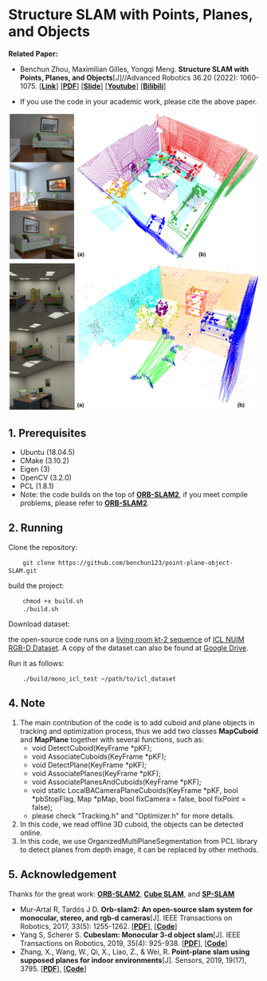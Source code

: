 # Structure SLAM with Points, Planes, and Objects

**Related Paper:**  

+ Benchun Zhou, Maximilian Gilles, Yongqi Meng. **Structure SLAM with Points, Planes, and Objects**[J]//Advanced Robotics 36.20 (2022): 1060-1075. [[**Link**](https://www.tandfonline.com/doi/full/10.1080/01691864.2022.2123253)] [[**PDF**](./README_Picture/2022_Advanced_Robotics_Publication.pdf)]  [[**Slide**](./README_Picture/2022_Advanced_Robotics_Slide.pdf)]
 [[**Youtube**](https://youtu.be/nBbGTFeUh88)] [[**Bilibili**](https://www.bilibili.com/video/BV1JM4y167uT)]

+ If you use the code in your academic work, please cite the above paper. 

<div align=center><img src="./README_Picture/Fig_10_Ex_Vis_lr_2.png"/></div>
<div align=center><img src="./README_Picture/Fig_11_Ex_Vis_off_0.png"/></div>

## 1. Prerequisites 
* Ubuntu (18.04.5)
* CMake (3.10.2)
* Eigen (3)
* OpenCV (3.2.0)
* PCL (1.8.1)
* Note: the code builds on the top of [**ORB-SLAM2**](https://github.com/raulmur/ORB_SLAM2), if you meet compile problems, please refer to [**ORB-SLAM2**](https://github.com/raulmur/ORB_SLAM2).


## 2. Running
Clone the repository:
```
    git clone https://github.com/benchun123/point-plane-object-SLAM.git
```
build the project: 
```
    chmod +x build.sh
    ./build.sh  
```

Download dataset: 

the open-source code runs on a [living room kt-2 sequence](https://bwsyncandshare.kit.edu/s/nH8QTiZXceKnE6c) of [ICL NUIM RGB-D Dataset](https://www.doc.ic.ac.uk/~ahanda/VaFRIC/iclnuim.html). A copy of the dataset can also be found at [Google Drive](https://drive.google.com/drive/folders/1FwkxgzuxQNrRuaUcgMm9d3iPoDfiU2tn?usp=sharing).

Run it as follows:
```
    ./build/mono_icl_test ~/path/to/icl_dataset

```

## 4. Note 
1. The main contribution of the code is to add cuboid and plane objects in tracking and optimization process, thus we add two classes **MapCuboid** and **MapPlane** together with several functions, such as: 
    +    void DetectCuboid(KeyFrame *pKF);
    +    void AssociateCuboids(KeyFrame *pKF);
    +    void DetectPlane(KeyFrame *pKF);
    +    void AssociatePlanes(KeyFrame *pKF);
    +    void AssociatePlanesAndCuboids(KeyFrame *pKF);
    +    void static LocalBACameraPlaneCuboids(KeyFrame *pKF, bool *pbStopFlag, Map *pMap, bool fixCamera = false, bool fixPoint = false); 
    + please check "Tracking.h" and "Optimizer.h" for more details. 
2. In this code, we read offline 3D cuboid, the objects can be detected online. 
3. In this code, we use OrganizedMultiPlaneSegmentation from PCL library to detect planes from depth image, it can be replaced by other methods. 

## 5. Acknowledgement 

Thanks for the great work:  [**ORB-SLAM2**](https://github.com/raulmur/ORB_SLAM2), [**Cube SLAM**](https://github.com/shichaoy/cube_slam), and [**SP-SLAM**](https://github.com/fishmarch/SP-SLAM)

+ Mur-Artal R, Tardós J D. **Orb-slam2: An open-source slam system for monocular, stereo, and rgb-d cameras**[J]. IEEE Transactions on Robotics, 2017, 33(5): 1255-1262. [[**PDF**](https://arxiv.org/abs/1610.06475)], [[**Code**](https://github.com/raulmur/ORB_SLAM2)]
+ Yang S, Scherer S. **Cubeslam: Monocular 3-d object slam**[J]. IEEE Transactions on Robotics, 2019, 35(4): 925-938. [[**PDF**](https://arxiv.org/abs/1806.00557)], [[**Code**](https://github.com/shichaoy/cube_slam)]
+ Zhang, X., Wang, W., Qi, X., Liao, Z., & Wei, R. **Point-plane slam using supposed planes for indoor environments**[J].  Sensors, 2019, 19(17), 3795. [[**PDF**](https://www.mdpi.com/1424-8220/19/17/3795)], [[**Code**](https://www.mdpi.com/1424-8220/19/17/3795)]
